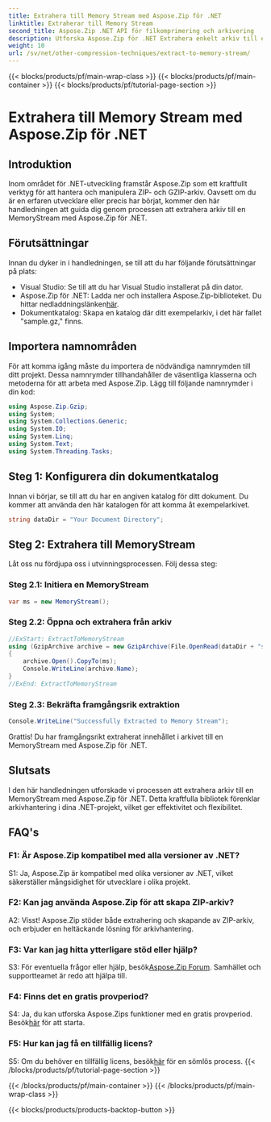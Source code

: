 ```yaml
---
title: Extrahera till Memory Stream med Aspose.Zip för .NET
linktitle: Extraherar till Memory Stream
second_title: Aspose.Zip .NET API för filkomprimering och arkivering
description: Utforska Aspose.Zip för .NET Extrahera enkelt arkiv till en MemoryStream i den här steg-för-steg-guiden. Förhöj din .NET-utveckling med lätthet.
weight: 10
url: /sv/net/other-compression-techniques/extract-to-memory-stream/
---
```


{{< blocks/products/pf/main-wrap-class >}}
{{< blocks/products/pf/main-container >}}
{{< blocks/products/pf/tutorial-page-section >}}

# Extrahera till Memory Stream med Aspose.Zip för .NET

## Introduktion

Inom området för .NET-utveckling framstår Aspose.Zip som ett kraftfullt verktyg för att hantera och manipulera ZIP- och GZIP-arkiv. Oavsett om du är en erfaren utvecklare eller precis har börjat, kommer den här handledningen att guida dig genom processen att extrahera arkiv till en MemoryStream med Aspose.Zip för .NET.

## Förutsättningar

Innan du dyker in i handledningen, se till att du har följande förutsättningar på plats:

- Visual Studio: Se till att du har Visual Studio installerat på din dator.
-  Aspose.Zip för .NET: Ladda ner och installera Aspose.Zip-biblioteket. Du hittar nedladdningslänken[här](https://releases.aspose.com/zip/net/).
- Dokumentkatalog: Skapa en katalog där ditt exempelarkiv, i det här fallet "sample.gz," finns.

## Importera namnområden

För att komma igång måste du importera de nödvändiga namnrymden till ditt projekt. Dessa namnrymder tillhandahåller de väsentliga klasserna och metoderna för att arbeta med Aspose.Zip. Lägg till följande namnrymder i din kod:

```csharp
using Aspose.Zip.Gzip;
using System;
using System.Collections.Generic;
using System.IO;
using System.Linq;
using System.Text;
using System.Threading.Tasks;
```

## Steg 1: Konfigurera din dokumentkatalog

Innan vi börjar, se till att du har en angiven katalog för ditt dokument. Du kommer att använda den här katalogen för att komma åt exempelarkivet.

```csharp
string dataDir = "Your Document Directory";
```

## Steg 2: Extrahera till MemoryStream

Låt oss nu fördjupa oss i utvinningsprocessen. Följ dessa steg:

### Steg 2.1: Initiera en MemoryStream

```csharp
var ms = new MemoryStream();
```

### Steg 2.2: Öppna och extrahera från arkiv

```csharp
//ExStart: ExtractToMemoryStream
using (GzipArchive archive = new GzipArchive(File.OpenRead(dataDir + "sample.gz")))
{
    archive.Open().CopyTo(ms);
    Console.WriteLine(archive.Name);
}
//ExEnd: ExtractToMemoryStream
```

### Steg 2.3: Bekräfta framgångsrik extraktion

```csharp
Console.WriteLine("Successfully Extracted to Memory Stream");
```

Grattis! Du har framgångsrikt extraherat innehållet i arkivet till en MemoryStream med Aspose.Zip för .NET.

## Slutsats

I den här handledningen utforskade vi processen att extrahera arkiv till en MemoryStream med Aspose.Zip för .NET. Detta kraftfulla bibliotek förenklar arkivhantering i dina .NET-projekt, vilket ger effektivitet och flexibilitet.

## FAQ's

### F1: Är Aspose.Zip kompatibel med alla versioner av .NET?

S1: Ja, Aspose.Zip är kompatibel med olika versioner av .NET, vilket säkerställer mångsidighet för utvecklare i olika projekt.

### F2: Kan jag använda Aspose.Zip för att skapa ZIP-arkiv?

A2: Visst! Aspose.Zip stöder både extrahering och skapande av ZIP-arkiv, och erbjuder en heltäckande lösning för arkivhantering.

### F3: Var kan jag hitta ytterligare stöd eller hjälp?

 S3: För eventuella frågor eller hjälp, besök[Aspose.Zip Forum](https://forum.aspose.com/c/zip/37). Samhället och supportteamet är redo att hjälpa till.

### F4: Finns det en gratis provperiod?

 S4: Ja, du kan utforska Aspose.Zips funktioner med en gratis provperiod. Besök[här](https://releases.aspose.com/) för att starta.

### F5: Hur kan jag få en tillfällig licens?

 S5: Om du behöver en tillfällig licens, besök[här](https://purchase.aspose.com/temporary-license/) för en sömlös process.
{{< /blocks/products/pf/tutorial-page-section >}}

{{< /blocks/products/pf/main-container >}}
{{< /blocks/products/pf/main-wrap-class >}}

{{< blocks/products/products-backtop-button >}}
